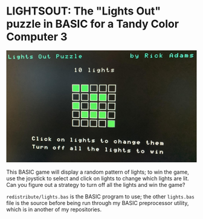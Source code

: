 LIGHTSOUT: The "Lights Out" puzzle in BASIC for a Tandy Color Computer 3
==========

![](images/lightsout.jpg)

This BASIC game will display a random pattern of lights; to win the game, use the joystick to select and
click on lights to change which lights are lit.  Can you figure out a strategy to turn off all the lights
and win the game?

`redistribute/lights.bas` is the BASIC program to use; the other `lights.bas` file is the source before
being run through my BASIC preprocessor utility, which is in another of my repositories.
